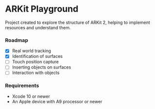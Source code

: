 # ARKit Playground

Project created to explore the structure of ARKit 2, helping to implement resources and understand them.

### Roadmap
- [x] Real world tracking
- [x] Identification of surfaces
- [ ] Touch position capture
- [ ] Inserting objects on surfaces
- [ ] Interaction with objects

### Requirements
- Xcode 10 or newer
- An Apple device with A9 processor or newer
